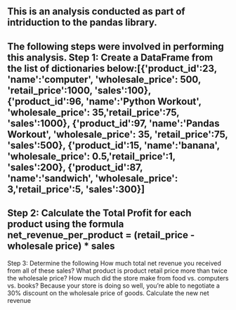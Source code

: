 This is an analysis conducted as part of intriduction to the pandas library.
---------------------------------------------------
The following steps were involved in performing this analysis.
Step 1: Create a DataFrame from the list of dictionaries below:[{'product_id':23, 'name':'computer', 'wholesale_price': 500, 'retail_price':1000, 'sales':100}, {'product_id':96, 'name':'Python Workout', 'wholesale_price': 35,'retail_price':75, 'sales':1000}, {'product_id':97, 'name':'Pandas Workout', 'wholesale_price': 35, 'retail_price':75, 'sales':500}, {'product_id':15, 'name':'banana', 'wholesale_price': 0.5,'retail_price':1, 'sales':200}, {'product_id':87, 'name':'sandwich', 'wholesale_price': 3,'retail_price':5, 'sales':300}]
----------------------------------------------
Step 2: Calculate the Total Profit for each product using the formula
net_revenue_per_product = (retail_price - wholesale price) * sales
------------------
Step 3: Determine the following
How much total net revenue you received from all of these sales?
What product is product retail price more than twice the wholesale price?
How much did the store make from food vs. computers vs. books?
Because your store is doing so well, you’re able to negotiate a 30% discount on the wholesale price of goods. Calculate the new net revenue

